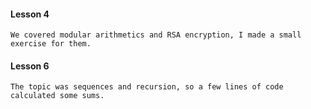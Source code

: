 #### Lesson 4
    We covered modular arithmetics and RSA encryption, I made a small exercise for them.

#### Lesson 6
    The topic was sequences and recursion, so a few lines of code calculated some sums.